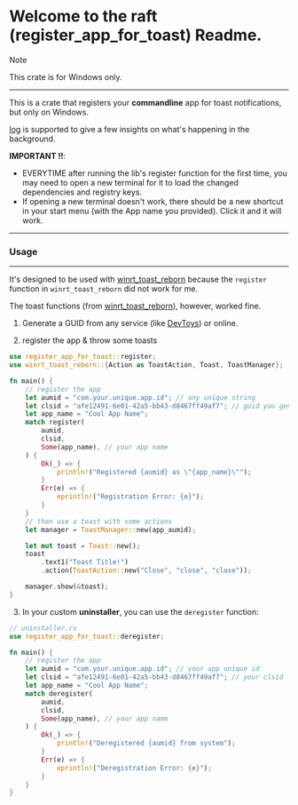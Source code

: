 # Welcome to the raft (register_app_for_toast) Readme.

> [!Note]
> This crate is for Windows only.

---

This is a crate that registers your **commandline** app for toast notifications, but only on Windows.

[log](https://crates.io/crates/log) is supported to give a few insights on what's happening in the background.

**IMPORTANT !!**:
- EVERYTIME after running the lib's register function for the first time, you may need to open a new terminal for it to load the changed dependencies and registry keys.
- If opening a new terminal doesn't work, there should be a new shortcut in your start menu (with the App name you provided). Click it and it will work.

---

### Usage

---

It's designed to be used with [winrt_toast_reborn](https://crates.io/crates/winrt-toast-reborn) because the `register` function in `winrt_toast_reborn` did not work for me.

The toast functions (from [winrt_toast_reborn](https://crates.io/crates/winrt-toast-reborn)), however, worked fine.

1. Generate a GUID from any service (like [DevToys]()) or online.

2. register the app & throw some toasts
```rust
use register_app_for_toast::register;
use winrt_toast_reborn::{Action as ToastAction, Toast, ToastManager};

fn main() {
    // register the app
    let aumid = "com.your.unique.app.id"; // any unique string
    let clsid = "afe12491-6e01-42a5-bb43-d8467ff49af7"; // guid you generated
    let app_name = "Cool App Name";
    match register(
        aumid,
        clsid,
        Some(app_name), // your app name
    ) {
        Ok(_) => {
            println!("Registered {aumid} as \"{app_name}\"");
        }
        Err(e) => {
            eprintln!("Registration Error: {e}");
        }
    }
    // then use a toast with some actions
    let manager = ToastManager::new(app_aumid);

    let mut toast = Toast::new();
    toast
        .text1("Toast Title!")
        .action(ToastAction::new("Close", "close", "close"));

    manager.show(&toast);
}
```

3. In your custom **uninstaller**, you can use the `deregister` function:
```rust
// uninstaller.rs
use register_app_for_toast::deregister;

fn main() {
    // register the app
    let aumid = "com.your.unique.app.id"; // your app unique id
    let clsid = "afe12491-6e01-42a5-bb43-d8467ff49af7"; // your clsid
    let app_name = "Cool App Name";
    match deregister(
        aumid,
        clsid,
        Some(app_name), // your app name
    ) {
        Ok(_) => {
            println!("Deregistered {aumid} from system");
        }
        Err(e) => {
            eprintln!("Deregistration Error: {e}");
        }
    }
}
```
